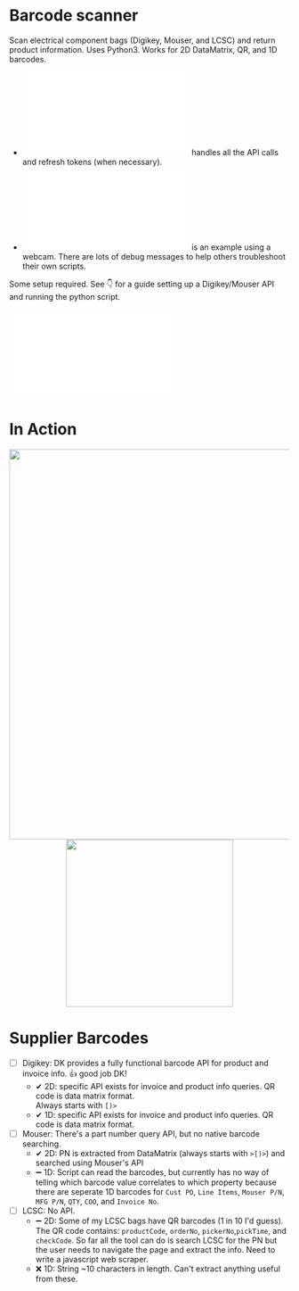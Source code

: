 # Barcode scanner

Scan electrical component bags (Digikey, Mouser, and LCSC) and return product information. Uses Python3. Works for 2D DataMatrix,  QR, and 1D barcodes.

- ![barcode_api.py](/barcode_api.py) handles all the API calls and refresh tokens (when necessary).
- ![barcode_scan.py](/barcode_scan.py) is an example using a webcam. There are lots of debug messages to help others troubleshoot their own scripts.

Some setup required. See 👇 for a guide setting up a Digikey/Mouser API and running the python script.
### ![📃 Step-by-step Tutorial](/tutorial.md)

# In Action

<p align="middle">
  <img width="700" src="images/demo.gif">
  <img width="300" src="https://user-images.githubusercontent.com/29153441/79077389-25e6db80-7cb6-11ea-9a7c-d49c9db015c4.png">
</p>

# Supplier Barcodes

- [ ] Digikey: DK provides a fully functional barcode API for product and invoice info. 👍 good job DK!
   - ✔ 2D: specific API exists for invoice and product info queries. QR code is data matrix format.<br>Always starts with `[)>`
   - ✔ 1D: specific API exists for invoice and product info queries. QR code is data matrix format.
- [ ] Mouser: There's a part number query API, but no native barcode searching. 
   - ✔ 2D: PN is extracted from DataMatrix (always starts with `>[)>`) and searched using Mouser's API
   - ➖ 1D: Script can read the barcodes, but currently has no way of telling which barcode value correlates to which property because there are seperate 1D barcodes for `Cust PO`, `Line Items`, `Mouser P/N`, `MFG P/N`, `QTY`, `COO`, and `Invoice No`.
- [ ]  LCSC: No API. 
   - ➖ 2D: Some of my LCSC bags have QR barcodes (1 in 10 I'd guess). The QR code contains: `productCode`, `orderNo`, `pickerNo`,`pickTime`, and `checkCode`. So far all the tool can do is search LCSC for the PN but the user needs to navigate the page and extract the info. Need to write a javascript web scraper. 
   - ❌ 1D: String ~10 characters in length. Can't extract anything useful from these.
